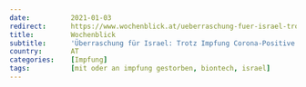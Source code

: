```yaml
---
date:          2021-01-03
redirect:      https://www.wochenblick.at/ueberraschung-fuer-israel-trotz-impfung-corona-positive-und-vier-todesfaelle/
title:         Wochenblick
subtitle:      'Überraschung für Israel: Trotz Impfung Corona-Positive und vier Todesfälle'
country:       AT
categories:    [Impfung]
tags:          [mit oder an impfung gestorben, biontech, israel]
---
```

